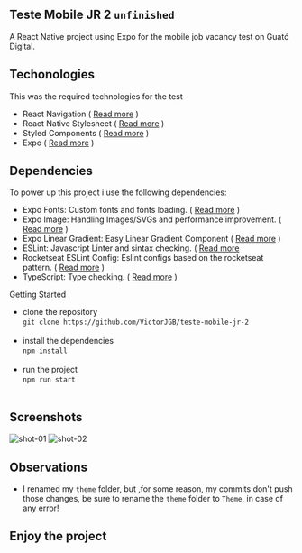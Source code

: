 ## Teste Mobile JR 2 `unfinished`
A React Native project using Expo for the mobile job vacancy test on Guató Digital.

## Techonologies
This was the required technologies for the test
- React Navigation ( [Read more](https://reactnavigation.org/) )
- React Native Stylesheet ( [Read more](https://reactnative.dev/docs/stylesheet) )
- Styled Components ( [Read more](https://styled-components.com/) )
- Expo ( [Read more](https://expo.dev/) )

## Dependencies
To power up this project i use the following dependencies:

- Expo Fonts: Custom fonts and fonts loading. ( [Read more](https://docs.expo.dev/versions/latest/sdk/font/) )
- Expo Image: Handling Images/SVGs and performance improvement. ( [Read more](https://docs.expo.dev/versions/latest/sdk/image/) )
- Expo Linear Gradient: Easy Linear Gradient Component ( [Read more](https://docs.expo.dev/versions/latest/sdk/linear-gradient/) )
- ESLint: Javascript Linter and sintax checking. ( [Read more](https://docs.expo.dev/versions/latest/sdk/linear-gradient/](https://eslint.org/) )
- Rocketseat ESLint Config: Eslint configs based on the rocketseat pattern. ( [Read more](https://github.com/Rocketseat/eslint-config-rocketseat) )
- TypeScript: Type checking. ( [Read more](https://www.typescriptlang.org/) )
  
Getting Started
- clone the repository </br> `git clone https://github.com/VictorJGB/teste-mobile-jr-2` </br> </br>
- install the dependencies </br> `npm install` </br> </br>
- run the project </br> `npm run start` </br> </br>

## Screenshots
![shot-01](https://github.com/user-attachments/assets/749ff9dc-e891-4f54-b7eb-2ff6f31a9ae9)
![shot-02](https://github.com/user-attachments/assets/70d6a024-330b-4488-ab59-41629629e3b6)


## Observations
- I renamed my `theme` folder, but ,for some reason, my commits don't push those changes, be sure to rename the `theme` folder to `Theme`, in case of any error!

## Enjoy the project
